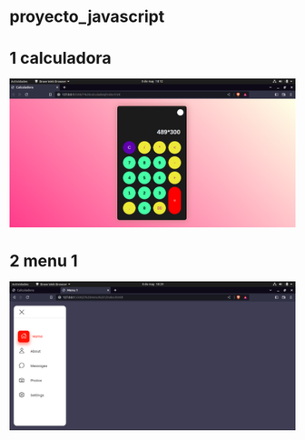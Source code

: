 # proyecto_javascript

# 1 calculadora

![calculadora](/img/calculadora.png "calculadora")

# 2 menu 1

![menu](/img/menu.png "menu")